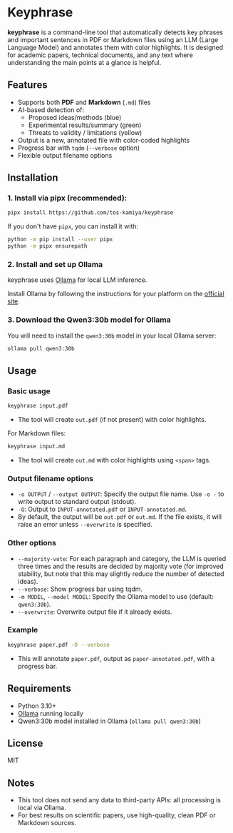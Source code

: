 # Keyphrase

**keyphrase** is a command-line tool that automatically detects key phrases and important sentences in PDF or Markdown files using an LLM (Large Language Model) and annotates them with color highlights. It is designed for academic papers, technical documents, and any text where understanding the main points at a glance is helpful.

## Features

* Supports both **PDF** and **Markdown** (`.md`) files
* AI-based detection of:
  * Proposed ideas/methods (blue)
  * Experimental results/summary (green)
  * Threats to validity / limitations (yellow)
* Output is a new, annotated file with color-coded highlights
* Progress bar with `tqdm` (`--verbose` option)
* Flexible output filename options

## Installation

### 1. Install via pipx (recommended):

```bash
pipx install https://github.com/tos-kamiya/keyphrase
```

If you don't have `pipx`, you can install it with:

```bash
python -m pip install --user pipx
python -m pipx ensurepath
```

### 2. **Install and set up Ollama**

keyphrase uses [Ollama](https://ollama.com/) for local LLM inference.

Install Ollama by following the instructions for your platform on the [official site](https://ollama.com/download).

### 3. **Download the Qwen3:30b model for Ollama**

You will need to install the `qwen3:30b` model in your local Ollama server:

```bash
ollama pull qwen3:30b
```

## Usage

### Basic usage

```bash
keyphrase input.pdf
```

* The tool will create `out.pdf` (if not present) with color highlights.

For Markdown files:

```bash
keyphrase input.md
```

* The tool will create `out.md` with color highlights using `<span>` tags.

### Output filename options

* `-o OUTPUT` / `--output OUTPUT`: Specify the output file name. Use `-o -` to write output to standard output (stdout).
* `-O`: Output to `INPUT-annotated.pdf` or `INPUT-annotated.md`.
* By default, the output will be `out.pdf` or `out.md`. If the file exists, it will raise an error unless `--overwrite` is specified.

### Other options

* `--majority-vote`: For each paragraph and category, the LLM is queried three times and the results are decided by majority vote (for improved stability, but note that this may slightly reduce the number of detected ideas).
* `--verbose`: Show progress bar using tqdm.
* `-m MODEL`, `--model MODEL`: Specify the Ollama model to use (default: `qwen3:30b`).
* `--overwrite`: Overwrite output file if it already exists.

### Example

```bash
keyphrase paper.pdf -O --verbose
```

* This will annotate `paper.pdf`, output as `paper-annotated.pdf`, with a progress bar.

## Requirements

* Python 3.10+
* [Ollama](https://ollama.com/) running locally
* Qwen3:30b model installed in Ollama (`ollama pull qwen3:30b`)

## License

MIT

## Notes

* This tool does not send any data to third-party APIs: all processing is local via Ollama.
* For best results on scientific papers, use high-quality, clean PDF or Markdown sources.
